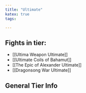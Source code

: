 ```yaml
---
title: "Ultimate"
katex: true
tags:

---
```

## Fights in tier:

- [[Ultima Weapon Ultimate]]
- [[Ultimate Coils of Bahamut]]
- [[The Epic of Alexander Ultimate]]
- [[Dragonsong War Ultimate]]

## General Tier Info
